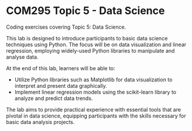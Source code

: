 # COM295 Topic 5 - Data Science

Coding exercises covering Topic 5: Data Science.

This lab is designed to introduce participants to basic data science techniques using Python. The focus will be on data visualization and linear regression, employing widely-used Python libraries to manipulate and analyse data.

At the end of this lab, learners will be able to:

- Utilize Python libraries such as Matplotlib for data visualization to interpret and present data graphically.
- Implement linear regression models using the scikit-learn library to analyze and predict data trends.

The lab aims to provide practical experience with essential tools that are pivotal in data science, equipping participants with the skills necessary for basic data analysis projects.

